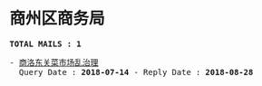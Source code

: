 # 商州区商务局
<pre><b>TOTAL MAILS : 1</b></pre>
<pre>
- <a href="../../categories/mails/4816.md">商洛东关菜市场乱治理</a><br/>  Query Date : <b>2018-07-14</b> - Reply Date : <b>2018-08-28</b>
</pre>
